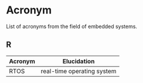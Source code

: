 # Acronym

List of acronyms from the field of embedded systems.

## R

| Acronym      | Elucidation                   |
| ---          | ---                           |
| RTOS         | real-time operating system    |
